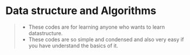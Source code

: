 # Data structure and Algorithms

> - These codes are for learning anyone who wants to learn datastructure.
> - These codes are so simple and condensed and also very easy if you have understand the basics of it.
